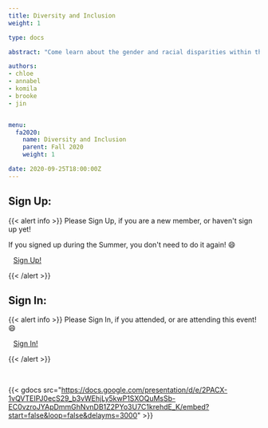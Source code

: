 ```yaml
---
title: Diversity and Inclusion
weight: 1

type: docs

abstract: "Come learn about the gender and racial disparities within the tech field and how they can be fixed through diversity and incluion."

authors:
- chloe
- annabel
- komila
- brooke
- jin


menu:
  fa2020:
    name: Diversity and Inclusion
    parent: Fall 2020
    weight: 1

date: 2020-09-25T18:00:00Z
---
```


## Sign Up:

{{< alert info >}}
Please Sign Up, if you are a new member, or haven't sign up yet!

If you signed up during the Summer, you don't need to do it again! :smile:

<a class="btn btn-light btn-lg" href="https://ucfacmw.org/sign-up" role="button">
<i class="fas fa-file-alt" style="padding-right: 10px;"></i>  Sign Up!</a>

{{< /alert >}}

## Sign In:

{{< alert info >}}
Please Sign In, if you attended, or are attending this event! :smile:

<a class="btn btn-light btn-lg" href="https://ucfacmw.org/sign-in" role="button">
<i class="fas fa-file-alt" style="padding-right: 10px;"></i>  Sign In!</a>

{{< /alert >}}

<br>

{{< gdocs src="https://docs.google.com/presentation/d/e/2PACX-1vQVTEIPJ0ecS29_b3vWEhjLy5kwP1SXOQuMsSb-EC0vzroJYApDmmGhNvnDB1Z2PYo3U7C1krehdE_K/embed?start=false&loop=false&delayms=3000" >}}
